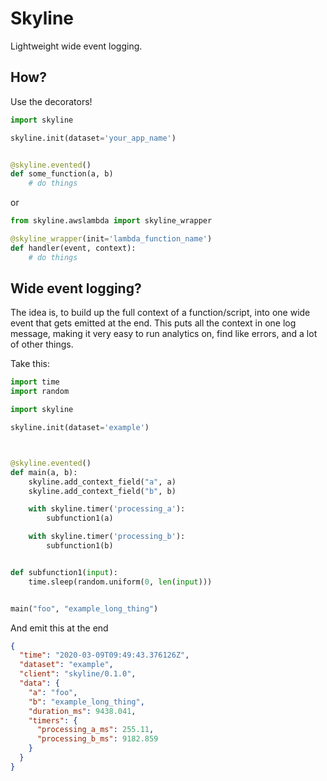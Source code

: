 # Skyline

Lightweight wide event logging.

## How?

Use the decorators!

```python
import skyline

skyline.init(dataset='your_app_name')


@skyline.evented()
def some_function(a, b)
    # do things
```

or 

```python
from skyline.awslambda import skyline_wrapper

@skyline_wrapper(init='lambda_function_name')
def handler(event, context):
    # do things
```


## Wide event logging?

The idea is, to build up the full context of a function/script, into one wide
event that gets emitted at the end.  This puts all the context in one log
message, making it very easy to run analytics on, find like errors, and a lot
of other things.

Take this:

```python
import time
import random

import skyline

skyline.init(dataset='example')



@skyline.evented()
def main(a, b):
    skyline.add_context_field("a", a)
    skyline.add_context_field("b", b)

    with skyline.timer('processing_a'):
        subfunction1(a)

    with skyline.timer('processing_b'):
        subfunction1(b)


def subfunction1(input):
    time.sleep(random.uniform(0, len(input)))


main("foo", "example_long_thing")
```

And emit this at the end

```json
{
  "time": "2020-03-09T09:49:43.376126Z",
  "dataset": "example",
  "client": "skyline/0.1.0",
  "data": {
    "a": "foo",
    "b": "example_long_thing",
    "duration_ms": 9438.041,
    "timers": {
      "processing_a_ms": 255.11,
      "processing_b_ms": 9182.859
    }
  }
}
```

